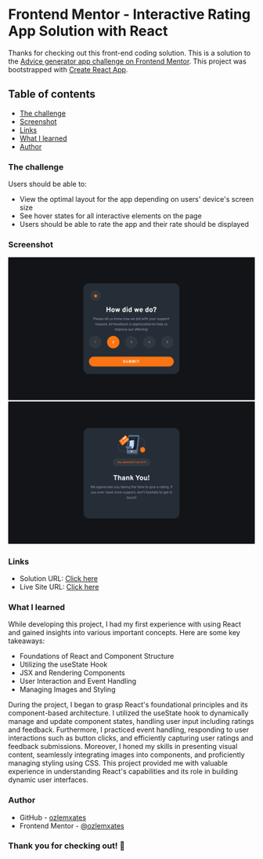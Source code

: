 # Frontend Mentor - Interactive Rating App Solution with React

Thanks for checking out this front-end coding solution. This is a solution to the [Advice generator app challenge on Frontend Mentor](https://www.frontendmentor.io/challenges/advice-generator-app-QdUG-13db). This project was bootstrapped with [Create React App](https://github.com/facebook/create-react-app).

## Table of contents

  - [The challenge](#the-challenge)
  - [Screenshot](#screenshot)
  - [Links](#links)
  - [What I learned](#what-i-learned)
  - [Author](#author)


### The challenge

Users should be able to:

- View the optimal layout for the app depending on users' device's screen size
- See hover states for all interactive elements on the page
- Users should be able to rate the app and their rate should be displayed

### Screenshot

![](src/images/desktop-ss-main.jpg)
![](src/images/desktop-ss.jpg)

### Links

- Solution URL: [Click here]()
- Live Site URL: [Click here](https://ozlemxates.github.io/Interactive-Rating-Component-React/)


### What I learned

While developing this project, I had my first experience with using React and gained insights into various important concepts. Here are some key takeaways:

- Foundations of React and Component Structure
- Utilizing the useState Hook
- JSX and Rendering Components
- User Interaction and Event Handling
- Managing Images and Styling

During the project, I began to grasp React's foundational principles and its component-based architecture. I utilized the useState hook to dynamically manage and update component states, handling user input including ratings and feedback. Furthermore, I practiced event handling, responding to user interactions such as button clicks, and efficiently capturing user ratings and feedback submissions. Moreover, I honed my skills in presenting visual content, seamlessly integrating images into components, and proficiently managing styling using CSS. This project provided me with valuable experience in understanding React's capabilities and its role in building dynamic user interfaces.

### Author

- GitHub - [ozlemxates](https://github.com/ozlemxates)
- Frontend Mentor - [@ozlemxates](https://www.frontendmentor.io/profile/ozlemxates)

### Thank you for checking out! 🎉